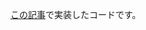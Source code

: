 [この記事](http://musyoku.github.io/2016/04/28/EmbedID%E3%81%A7%E5%9F%8B%E3%82%81%E8%BE%BC%E3%81%BF%E3%83%99%E3%82%AF%E3%83%88%E3%83%AB%E3%81%8B%E3%82%89%E5%8D%98%E8%AA%9EID%E3%82%92%E9%80%86%E7%AE%97%E3%81%99%E3%82%8B/)で実装したコードです。